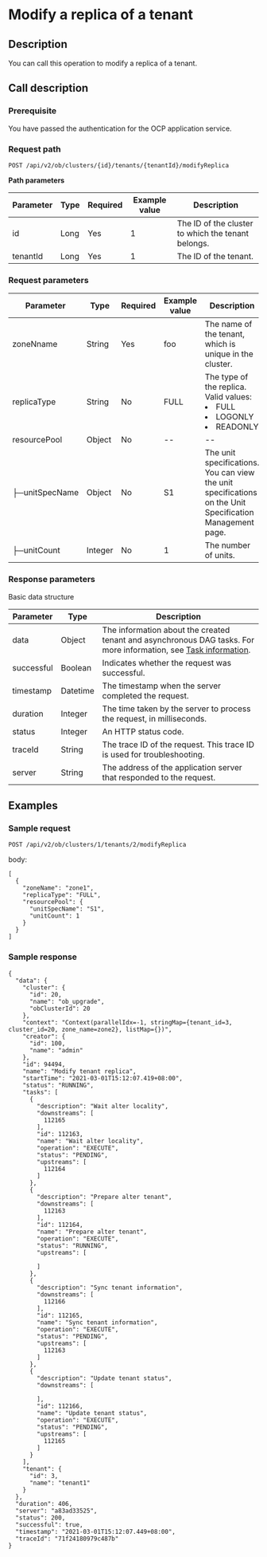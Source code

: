Modify a replica of a tenant 
=================================================



Description 
--------------------------------

You can call this operation to modify a replica of a tenant.

Call description 
-------------------------------------

### Prerequisite 

You have passed the authentication for the OCP application service.

### Request path 

`POST /api/v2/ob/clusters/{id}/tenants/{tenantId}/modifyReplica`

**Path parameters** 


| Parameter | Type | Required | Example value |                    Description                     |
|-----------|------|----------|---------------|----------------------------------------------------|
| id        | Long | Yes      | 1             | The ID of the cluster to which the tenant belongs. |
| tenantId  | Long | Yes      | 1             | The ID of the tenant.                              |



### Request parameters 



|   Parameter    |  Type   | Required | Example value |                                                                                                               Description                                                                                                                |
|----------------|---------|----------|---------------|------------------------------------------------------------------------------------------------------------------------------------------------------------------------------------------------------------------------------------------|
| zoneNname      | String  | Yes      | foo           | The name of the tenant, which is unique in the cluster.                                                                                                                                                                                  |
| replicaType    | String  | No       | FULL          | The type of the replica. Valid values: <li> FULL   </li><li>LOGONLY   </li><li> READONLY </li>   |
| resourcePool   | Object  | No       | --            | --                                                                                                                                                                                                                                       |
| ├─unitSpecName | Object  | No       | S1            | The unit specifications. You can view the unit specifications on the Unit Specification Management page.                                                                                                                                 |
| ├─unitCount    | Integer | No       | 1             | The number of units.                                                                                                                                                                                                                     |



### Response parameters 

Basic data structure


| Parameter  |   Type   |                                                                             Description                                                                             |
|------------|----------|---------------------------------------------------------------------------------------------------------------------------------------------------------------------|
| data       | Object   | The information about the created tenant and asynchronous DAG tasks. For more information, see [Task information](../400.task-return-structure.md). |
| successful | Boolean  | Indicates whether the request was successful.                                                                                                                       |
| timestamp  | Datetime | The timestamp when the server completed the request.                                                                                                                |
| duration   | Integer  | The time taken by the server to process the request, in milliseconds.                                                                                               |
| status     | Integer  | An HTTP status code.                                                                                                                                                |
| traceId    | String   | The trace ID of the request. This trace ID is used for troubleshooting.                                                                                             |
| server     | String   | The address of the application server that responded to the request.                                                                                                |



Examples 
-----------------------------

### Sample request 

`POST /api/v2/ob/clusters/1/tenants/2/modifyReplica`

body:

```unknow
[
  {
    "zoneName": "zone1",
    "replicaType": "FULL",
    "resourcePool": {
      "unitSpecName": "S1",
      "unitCount": 1
    }
  }
]
```



### Sample response 

```unknow
{
  "data": {
    "cluster": {
      "id": 20,
      "name": "ob_upgrade",
      "obClusterId": 20
    },
    "context": "Context(parallelIdx=-1, stringMap={tenant_id=3, cluster_id=20, zone_name=zone2}, listMap={})",
    "creator": {
      "id": 100,
      "name": "admin"
    },
    "id": 94494,
    "name": "Modify tenant replica",
    "startTime": "2021-03-01T15:12:07.419+08:00",
    "status": "RUNNING",
    "tasks": [
      {
        "description": "Wait alter locality",
        "downstreams": [
          112165
        ],
        "id": 112163,
        "name": "Wait alter locality",
        "operation": "EXECUTE",
        "status": "PENDING",
        "upstreams": [
          112164
        ]
      },
      {
        "description": "Prepare alter tenant",
        "downstreams": [
          112163
        ],
        "id": 112164,
        "name": "Prepare alter tenant",
        "operation": "EXECUTE",
        "status": "RUNNING",
        "upstreams": [
          
        ]
      },
      {
        "description": "Sync tenant information",
        "downstreams": [
          112166
        ],
        "id": 112165,
        "name": "Sync tenant information",
        "operation": "EXECUTE",
        "status": "PENDING",
        "upstreams": [
          112163
        ]
      },
      {
        "description": "Update tenant status",
        "downstreams": [
          
        ],
        "id": 112166,
        "name": "Update tenant status",
        "operation": "EXECUTE",
        "status": "PENDING",
        "upstreams": [
          112165
        ]
      }
    ],
    "tenant": {
      "id": 3,
      "name": "tenant1"
    }
  },
  "duration": 406,
  "server": "a83ad33525",
  "status": 200,
  "successful": true,
  "timestamp": "2021-03-01T15:12:07.449+08:00",
  "traceId": "71f24180979c487b"
}
```


